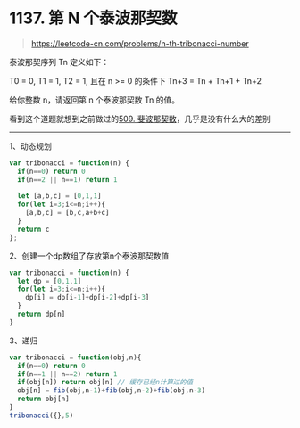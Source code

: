 
# 1137. 第 N 个泰波那契数

> https://leetcode-cn.com/problems/n-th-tribonacci-number

泰波那契序列 Tn 定义如下： 

T0 = 0, T1 = 1, T2 = 1, 且在 n >= 0 的条件下 Tn+3 = Tn + Tn+1 + Tn+2

给你整数 n，请返回第 n 个泰波那契数 Tn 的值。

看到这个道题就想到之前做过的[509. 斐波那契数](/leetcode/509-fibonacci-number)，几乎是没有什么大的差别

---

1、动态规划

```js
var tribonacci = function(n) {
  if(n==0) return 0
  if(n==2 || n==1) return 1
  
  let [a,b,c] = [0,1,1]
  for(let i=3;i<=n;i++){
    [a,b,c] = [b,c,a+b+c]
  }
  return c
};
```

2、创建一个dp数组了存放第n个泰波那契数值

```js
var tribonacci = function(n) {
  let dp = [0,1,1]
  for(let i=3;i<=n;i++){
    dp[i] = dp[i-1]+dp[i-2]+dp[i-3]
  }
  return dp[n]
}
```

3、递归
```js
var tribonacci = function(obj,n){
  if(n==0) return 0
  if(n==1 || n==2) return 1
  if(obj[n]) return obj[n] // 缓存已经n计算过的值
  obj[n] = fib(obj,n-1)+fib(obj,n-2)+fib(obj,n-3)
  return obj[n]
}
tribonacci({},5) 
```